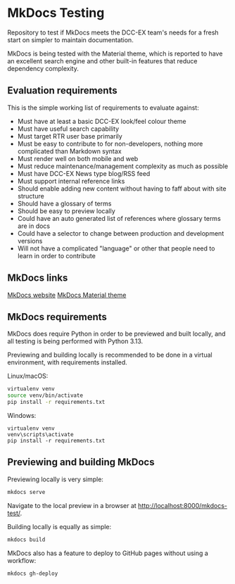 # MkDocs Testing

Repository to test if MkDocs meets the DCC-EX team's needs for a fresh start on simpler to maintain documentation.

MkDocs is being tested with the Material theme, which is reported to have an excellent search engine and other built-in features that reduce dependency complexity.

## Evaluation requirements

This is the simple working list of requirements to evaluate against:

- Must have at least a basic DCC-EX look/feel colour theme
- Must have useful search capability
- Must target RTR user base primarily
- Must be easy to contribute to for non-developers, nothing more complicated than Markdown syntax
- Must render well on both mobile and web
- Must reduce maintenance/management complexity as much as possible
- Must have DCC-EX News type blog/RSS feed
- Must support internal reference links
- Should enable adding new content without having to faff about with site structure
- Should have a glossary of terms
- Should be easy to preview locally
- Could have an auto generated list of references where glossary terms are in docs
- Could have a selector to change between production and development versions
- Will not have a complicated "language" or other that people need to learn in order to contribute

## MkDocs links

[MkDocs website](https://www.mkdocs.org/)
[MkDocs Material theme](https://squidfunk.github.io/mkdocs-material/)

## MkDocs requirements

MkDocs does require Python in order to be previewed and built locally, and all testing is being performed with Python 3.13.

Previewing and building locally is recommended to be done in a virtual environment, with requirements installed.

Linux/macOS:

```bash
virtualenv venv
source venv/bin/activate
pip install -r requirements.txt
```

Windows:

```console
virtualenv venv
venv\scripts\activate
pip install -r requirements.txt
```

## Previewing and building MkDocs

Previewing locally is very simple:

```bash
mkdocs serve
```

Navigate to the local preview in a browser at <http://localhost:8000/mkdocs-test/>.

Building locally is equally as simple:

```bash
mkdocs build
```

MkDocs also has a feature to deploy to GitHub pages without using a workflow:

```bash
mkdocs gh-deploy
```

